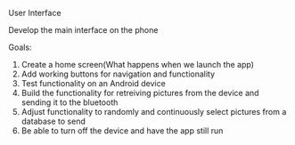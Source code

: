 User Interface

Develop the main interface on the phone

Goals:
1) Create a home screen(What happens when we launch the app)
2) Add working buttons for navigation and functionality
3) Test functionality on an Android device
4) Build the functionality for retreiving pictures from the device and sending it to the bluetooth
5) Adjust functionality to randomly and continuously select pictures from a database to send
6) Be able to turn off the device and have the app still run
